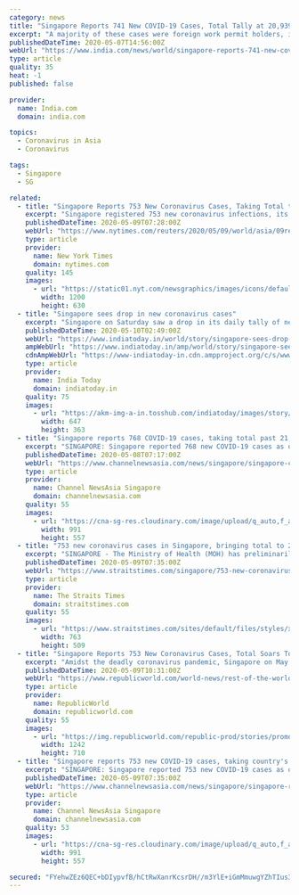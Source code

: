 ```yaml
---
category: news
title: "Singapore Reports 741 New COVID-19 Cases, Total Tally at 20,939"
excerpt: "A majority of these cases were foreign work permit holders, including Indians, residing in packed dormitories, the health ministry said in its daily update."
publishedDateTime: 2020-05-07T14:56:00Z
webUrl: "https://www.india.com/news/world/singapore-reports-741-new-covid-19-cases-total-tally-at-20939-4022763/"
type: article
quality: 35
heat: -1
published: false

provider:
  name: India.com
  domain: india.com

topics:
  - Coronavirus in Asia
  - Coronavirus

tags:
  - Singapore
  - SG

related:
  - title: "Singapore Reports 753 New Coronavirus Cases, Taking Total to 22,460"
    excerpt: "Singapore registered 753 new coronavirus infections, its health ministry said on Saturday, taking the city-state's total to 22,460 cases."
    publishedDateTime: 2020-05-09T07:28:00Z
    webUrl: "https://www.nytimes.com/reuters/2020/05/09/world/asia/09reuters-health-coronavirus-singapore.html"
    type: article
    provider:
      name: New York Times
      domain: nytimes.com
    quality: 145
    images:
      - url: "https://static01.nyt.com/newsgraphics/images/icons/defaultPromoCrop.png"
        width: 1200
        height: 630
  - title: "Singapore sees drop in new coronavirus cases"
    excerpt: "Singapore on Saturday saw a drop in its daily tally of new coronavirus cases as the city-state reported 753 new Covid-19 cases, taking the country's total to 22,460, majority of them foreign nationals,"
    publishedDateTime: 2020-05-10T02:49:00Z
    webUrl: "https://www.indiatoday.in/world/story/singapore-sees-drop-in-new-coronavirus-cases-1676320-2020-05-10"
    ampWebUrl: "https://www.indiatoday.in/amp/world/story/singapore-sees-drop-in-new-coronavirus-cases-1676320-2020-05-10"
    cdnAmpWebUrl: "https://www-indiatoday-in.cdn.ampproject.org/c/s/www.indiatoday.in/amp/world/story/singapore-sees-drop-in-new-coronavirus-cases-1676320-2020-05-10"
    type: article
    provider:
      name: India Today
      domain: indiatoday.in
    quality: 75
    images:
      - url: "https://akm-img-a-in.tosshub.com/indiatoday/images/story/202005/US_coronavirus_Reuters-647x363.png?kJEarBleE9mFhFWrhfRHfuR9NFnl1wQY"
        width: 647
        height: 363
  - title: "Singapore reports 768 COVID-19 cases, taking total past 21,000"
    excerpt: "SINGAPORE: Singapore reported 768 new COVID-19 cases as of noon on Friday (May 8), taking the country's total to 21,707.   The vast majority of"
    publishedDateTime: 2020-05-08T07:17:00Z
    webUrl: "https://www.channelnewsasia.com/news/singapore/singapore-covid-19-cases-768-may-8-taking-total-past-21000-12713586"
    type: article
    provider:
      name: Channel NewsAsia Singapore
      domain: channelnewsasia.com
    quality: 55
    images:
      - url: "https://cna-sg-res.cloudinary.com/image/upload/q_auto,f_auto/image/12472180/16x9/991/557/2469bfb1bd5414a793f5a71e6a24e165/cu/people-in-masks--2-.jpg"
        width: 991
        height: 557
  - title: "753 new coronavirus cases in Singapore, bringing total to 22,460"
    excerpt: "SINGAPORE - The Ministry of Health (MOH) has preliminarily confirmed 753 new Covid-19 cases in Singapore as of Saturday noon (May 9), taking the total count to 22,460.. Read more at straitstimes.com."
    publishedDateTime: 2020-05-09T07:35:00Z
    webUrl: "https://www.straitstimes.com/singapore/753-new-coronavirus-cases-in-singapore-bringing-total-to-22460"
    type: article
    provider:
      name: The Straits Times
      domain: straitstimes.com
    quality: 55
    images:
      - url: "https://www.straitstimes.com/sites/default/files/styles/x_large/public/articles/2020/05/09/rk_woodlandslodge_090520.jpg?itok=ig7k34Rf"
        width: 763
        height: 509
  - title: "Singapore Reports 753 New Coronavirus Cases, Total Soars To 22,460"
    excerpt: "Amidst the deadly coronavirus pandemic, Singapore on May 9 reported over 700 new coronavirus cases, total number of infections have crossed 22,000."
    publishedDateTime: 2020-05-09T10:31:00Z
    webUrl: "https://www.republicworld.com/world-news/rest-of-the-world-news/singapore-has-reported-753-new-coronavirus-cases.html"
    type: article
    provider:
      name: RepublicWorld
      domain: republicworld.com
    quality: 55
    images:
      - url: "https://img.republicworld.com/republic-prod/stories/promolarge/xxhdpi/x2cukuiefgpxbgki_1589019252.jpeg?tr=f-jpeg"
        width: 1242
        height: 710
  - title: "Singapore reports 753 new COVID-19 cases, taking country's total to 22,460"
    excerpt: "SINGAPORE: Singapore reported 753 new COVID-19 cases as of noon on Saturday (May 9), taking the country's total to 22,460.  Of the new cases, the"
    publishedDateTime: 2020-05-09T07:35:00Z
    webUrl: "https://www.channelnewsasia.com/news/singapore/singapore-reports-753-new-covid-19-cases-may-9-12717014"
    type: article
    provider:
      name: Channel NewsAsia Singapore
      domain: channelnewsasia.com
    quality: 53
    images:
      - url: "https://cna-sg-res.cloudinary.com/image/upload/q_auto,f_auto/image/12703334/16x9/991/557/fc3a953f0b1819c95b4653a852911549/vc/avery-lodge-dormitory--4-.jpg"
        width: 991
        height: 557

secured: "FYehwZEz6QEC+bDIypvfB/hCtRwXanrKcsrDH//m3YlE+iGmMmuwgYZhTIus39ZAx5WZRVhv2vVJWsK8KfOBCfrJg2c10iuamV2RduxuQVbqQlzzRVTEkq2mTwUyHrTqCWNhSw5Gtck5koUt3mAhV9/YafoByv9DdCq016uRvb8muzV+LtxLPmFpXT7C5CCsZcUFtJpKNGcUMvU+W9dRuH47gp3yr0guccVUbc5KCeheFEL6O6tYs70n7wcge/mrhx8HYe/eA2RVymUn1LUsf8qeBmJgXiCtILPXs8C+lNq7sVfioV+NY1yYHenY2JVi2mG/XRBMYU5ZK1ZTvdlyIrCXxB7BF8qJ8LdivgdYUxtOdBNcwataWS/yh0ljYJXY9Rzu12vh+wSmSX1QBjGUlEUHqqHNISWGhBOR48axjG6Tdplpwd/smg8SpA6WVuinPMaQ+sTx5vfhvEHJOS+J25ma3ad3g/9Se8ER4LlvRTY=;fyh6qay3Ly03lQpV5ADQHA=="
---
```


